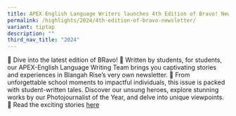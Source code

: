 ```yaml
---
title: APEX English Language Writers launches 4th Edition of Bravo! Newsletter
permalink: /highlights/2024/4th-edition-of-bravo-newsletter/
variant: tiptap
description: ""
third_nav_title: "2024"
---
```

<p>📢 Dive into the latest edition of BRavo! 🌟 Written by students, for students, our APEX-English Language Writing Team brings you captivating stories and experiences in Blangah Rise’s very own newsletter. 📰 From unforgettable school moments to impactful individuals, this issue is packed with student-written tales. Discover our unsung heroes, explore stunning works by our Photojournalist of the Year, and delve into unique viewpoints. 🎉 Read the exciting stories <a href="https://www.blangahrisepri.moe.edu.sg/files/Bravo/BRavo_4_FINAL.pdf" rel="noopener noreferrer nofollow" target="_blank">here</a></p><p></p>